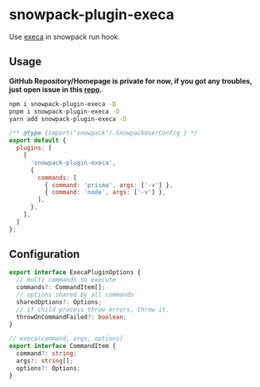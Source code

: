 # snowpack-plugin-execa

Use [execa](https://www.npmjs.com/package/execa) in snowpack run hook.

## Usage

**GitHub Repository/Homepage is private for now, if you got any troubles, just open issue in this [repo](https://github.com/linbudu599/Blog).**

```bash
npm i snowpack-plugin-execa -D
pnpm i snowpack-plugin-execa -D
yarn add snowpack-plugin-execa -D
```

```javascript
/** @type {import("snowpack").SnowpackUserConfig } */
export default {
  plugins: [
    [
      'snowpack-plugin-execa',
      {
        commands: [
          { command: 'prisma', args: ['-v'] },
          { command: 'node', args: ['-v'] },
        ],
      },
    ],
  ]
};
```

## Configuration

```typescript
export interface ExecaPluginOptions {
  // multi commands to execute
  commands?: CommandItem[];
  // options shared by all commands
  sharedOptions?: Options;
  // if child process throw errors, throw it.
  throwOnCommandFailed?: boolean;
}

// execa(command, args, options)
export interface CommandItem {
  command?: string;
  args?: string[];
  options?: Options;
}
```
